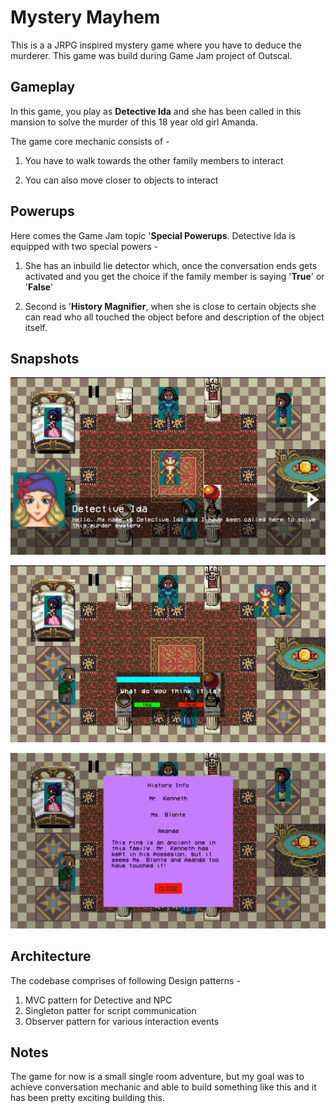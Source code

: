 
  

#  Mystery Mayhem

This is a a JRPG inspired mystery game where you have to deduce the murderer. This game was build during Game Jam project of Outscal.

##  Gameplay

In this game, you play as **Detective Ida** and she has been called in this mansion to solve the murder of this 18 year old girl Amanda.

The game core mechanic consists of -

1. You have to walk towards the other family members to interact

2. You can also move closer to objects to interact
  

##  Powerups

Here comes the Game Jam topic '**Special Powerups**. Detective Ida is equipped with two special powers -

1. She has an inbuild lie detector which, once the conversation ends gets activated and you get the choice if the family member is saying '**True**' or '**False**'

2. Second is '**History Magnifier**, when she is close to certain objects she can read who all touched the object before and description of the object itself.

## Snapshots
![Game](https://github.com/Roopesh16/MysteryMayhem/blob/main/MysteryMayhem%20-%20Outscal/Pics/Game.png)

![Lie](https://github.com/Roopesh16/MysteryMayhem/blob/main/MysteryMayhem%20-%20Outscal/Pics/Lie.png)

![Info](https://github.com/Roopesh16/MysteryMayhem/blob/main/MysteryMayhem%20-%20Outscal/Pics/Info.png)
## Architecture
The codebase comprises of following Design patterns - 
1. MVC pattern for Detective and NPC
2. Singleton patter for script communication
3. Observer pattern for various interaction events  

##  Notes

The game for now is a small single room adventure, but my goal was to achieve conversation mechanic and able to build something like this and it has been pretty exciting building this.